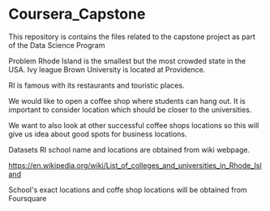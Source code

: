 # Coursera_Capstone

This repository is contains the files related to the capstone project as part of the Data Science Program


Problem
Rhode Island is the smallest but the most crowded state in the USA. Ivy league Brown University is located at Providence.

RI is famous with its restaurants and touristic places.

We would like to open a coffee shop where students can hang out. It is important to consider location which should be closer to the universities.

We want to also look at other successful coffee shops locations so this will give us idea about good spots for business locations.

Datasets
RI school name and locations are obtained from wiki webpage.

https://en.wikipedia.org/wiki/List_of_colleges_and_universities_in_Rhode_Island

School's exact locations and coffe shop locations will be obtained from Foursquare
